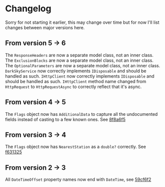 # Changelog

Sorry for not starting it earlier, this may change over time but for now I'll list changes between major versions here.

## From version 5 -> 6

The `ResponseHeaders` are now a separate model class, not an inner class.
The `ExclusionBlocks` are now a separate model class, not an inner class.
The `OptionalParameters` are now a separate model class, not an inner class.
`DarkSkyService` now correctly implements `IDisposable` and should be handled as such.
`IHttpClient` now correctly implements `IDisposable` and should be handled as such.
`IHttpClient` method name changed from `HttpRequest` to `HttpRequestAsync` to correctly reflect that it's async.

## From version 4 -> 5

The `Flags` object now has `AdditionalData` to capture all the undocumented fields instead of casting to a few known ones. See [8f8a6f5](https://github.com/amweiss/dark-sky-core/commit/8f8a6f5e5109f909b039fa7cfc8c88a715d6723a)

## From version 3 -> 4

The `Flags` object now has `NearestStation` as a `double?` correctly. See [f631325](https://github.com/amweiss/dark-sky-core/commit/f6313258ba2f375370ae9cdacb9376936783420a)

## From version 2 -> 3

All `DateTimeOffset` property names now end with `DateTime`, see [59cf6f2](https://github.com/amweiss/dark-sky-core/commit/59cf6f26a9b9b1213d24f4572d6ae8d2531a0535)
